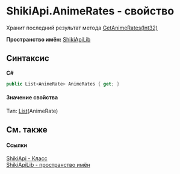 # ShikiApi.AnimeRates - свойство


Хранит последний результат метода <a target="_blank" href="M_ShikiApiLib_ShikiApi_GetAnimeRates.md">GetAnimeRates(Int32)</a>

**Пространство имён:**&nbsp;<a target="_blank" href="N_ShikiApiLib.md">ShikiApiLib</a>

## Синтаксис

**C#**<br />
``` C#
public List<AnimeRate> AnimeRates { get; }
```


#### Значение свойства
Тип:&nbsp;<a target="_blank" href="http://msdn2.microsoft.com/ru-ru/library/6sh2ey19" target="_top">List</a>(AnimeRate)

## См. также


#### Ссылки
<a target="_blank" href="T_ShikiApiLib_ShikiApi.md">ShikiApi - Класс</a>
<br />
<a target="_blank" href="N_ShikiApiLib.md">ShikiApiLib - пространство имён</a>
<br />
